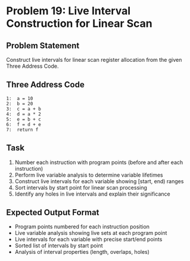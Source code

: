 # Problem 19: Live Interval Construction for Linear Scan

## Problem Statement
Construct live intervals for linear scan register allocation from the given Three Address Code.

## Three Address Code
```
1:  a = 10
2:  b = 20
3:  c = a + b
4:  d = a * 2
5:  e = b + c
6:  f = d + e
7:  return f
```

## Task
1. Number each instruction with program points (before and after each instruction)
2. Perform live variable analysis to determine variable lifetimes
3. Construct live intervals for each variable showing [start, end) ranges
4. Sort intervals by start point for linear scan processing
5. Identify any holes in live intervals and explain their significance

## Expected Output Format
- Program points numbered for each instruction position
- Live variable analysis showing live sets at each program point
- Live intervals for each variable with precise start/end points
- Sorted list of intervals by start point
- Analysis of interval properties (length, overlaps, holes)